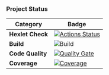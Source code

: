 ### Project Status

| Category         | Badge                                                                                                                                                                                              |
|------------------|----------------------------------------------------------------------------------------------------------------------------------------------------------------------------------------------------|
| **Hexlet Check** | [![Actions Status](https://github.com/cheernomore/java-project-99/actions/workflows/hexlet-check.yml/badge.svg)](https://github.com/cheernomore/java-project-99/actions)                           |
| **Build**        | ![Build](https://github.com/cheernomore/java-project-99/actions/workflows/build.yaml/badge.svg)                                                                                                    |
| **Code Quality** | [![Quality Gate](https://sonarcloud.io/api/project_badges/measure?project=cheernomore_java-project-99&metric=alert_status)](https://sonarcloud.io/summary/new_code?id=cheernomore_java-project-99) |
| **Coverage**     | [![Coverage](https://sonarcloud.io/api/project_badges/measure?project=cheernomore_java-project-99&metric=coverage)](https://sonarcloud.io/summary/new_code?id=cheernomore_java-project-99)         |